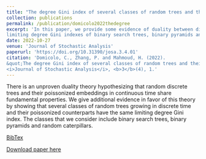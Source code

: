 ```yaml
---
title: "The degree Gini index of several classes of random trees and their poissonized counterparts---Evidence for duality"
collection: publications
permalink: /publication/domicolo2022thedegree
excerpt: 'In this paper, we provide some evidence of duality between discrete-time random trees and their poissonized counterparts. Specifically, we look into the
limiting degree Gini indexes of binary search trees, binary pyramids and random caterpillars.'
date: 2022-10-27
venue: 'Journal of Stochastic Analysis'
paperurl: 'https://doi.org/10.31390/josa.3.4.01'
citation: 'Domicolo, C., Zhang, P. and Mahmoud, H. (2022). 
&quot;The degree Gini index of several classes of random trees and their poissonized counterparts---Evidence for duality.&quot; 
<i>Journal of Stochastic Analysis</i>, <b>3</b>(4), 1.'
---
```

There is an unproven duality theory hypothesizing that random discrete trees and their poissonized embeddings in continuous time share fundamental properties. 
We give additional evidence in favor of this theory by showing that several classes of random trees growing in discrete time and
their poissonized counterparts have the same limiting degree Gini index. The classes that we consider include binary search trees, binary pyramids and
random caterpillars.

[BibTex](https://panpanzhang99299.github.io/files/zhang2022pagerank.bib)

[Download paper here](https://doi.org/10.31390/josa.3.4.01)
